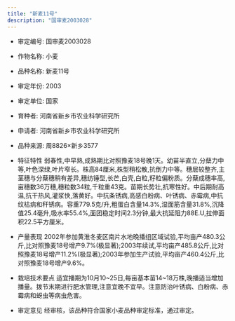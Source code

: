 ```yaml
---
title: "新麦11号"
description: "国审麦2003028"
---
```

* 审定编号:  国审麦2003028

*  作物名称:  小麦

*  品种名称:  新麦11号

*  审定年份:  2003

*  审定单位:  国家

* 育种者:  河南省新乡市农业科学研究所

*  申请者:  河南省新乡市农业科学研究所

*  品种来源:  周8826×新乡3577

*  特征特性
弱春性,中早熟,成熟期比对照豫麦18号晚1天。幼苗半直立,分蘖力中等,叶色深绿,叶片窄长。株高84厘米,株型稍松散,抗倒力中等。穗层较整齐,主茎穗与分蘖穗稍有差异,穗纺锤型,长芒,白壳,白粒,籽粒偏粉质。分蘖成穗率高,亩穗数36万穗,穗粒数34粒,千粒重43克。苗期长势壮,抗寒性好。中后期耐高温,抗干热风,灌浆快,落黄好。中抗条锈病,高感白粉病、叶锈病、赤霉病,中抗纹枯病和秆锈病。容重779.5克/升,粗蛋白含量14.3%,湿面筋含量31.8%,沉降值25.4毫升,吸水率55.4%,面团稳定时间2.3分钟,最大抗延阻力88E.U,拉伸面积22.5平方厘米。

*  产量表现
2002年参加黄淮冬麦区南片水地晚播组区域试验,平均亩产480.3公斤,比对照豫麦18号增产9.7%(极显著);2003年续试,平均亩产485.8公斤,比对照豫麦18号增产11.2%(极显著);2003年参加生产试验,平均亩产460.4公斤,比对照豫麦18号增产9.6%。

*  栽培技术要点
适宜播期为10月10~25日,每亩基本苗14~18万株,晚播适当增加播量。拨节末期进行肥水管理,注意宜晚不宜早。注意防治叶锈病、白粉病、赤霉病和蚜虫等病虫危害。

*  审定意见
经审核，该品种符合国家小麦品种审定标准，通过审定。
